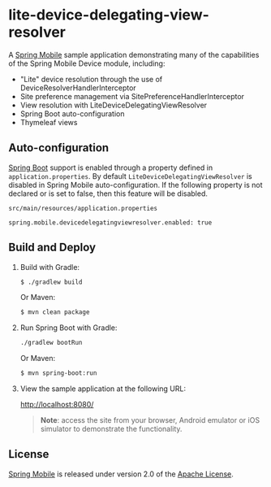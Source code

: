# lite-device-delegating-view-resolver

A [Spring Mobile] sample application demonstrating many of the capabilities of the Spring Mobile Device module, including:

* "Lite" device resolution through the use of DeviceResolverHandlerInterceptor 
* Site preference management via SitePreferenceHandlerInterceptor
* View resolution with LiteDeviceDelegatingViewResolver
* Spring Boot auto-configuration
* Thymeleaf views


## Auto-configuration

[Spring Boot] support is enabled through a property defined in `application.properties`. By default `LiteDeviceDelegatingViewResolver` is disabled in Spring Mobile auto-configuration. If the following property is not declared or is set to false, then this feature will be disabled.

`src/main/resources/application.properties`
```
spring.mobile.devicedelegatingviewresolver.enabled: true
```


## Build and Deploy

1. Build with Gradle:

    ```sh
    $ ./gradlew build
    ```

    Or Maven:

    ```sh
    $ mvn clean package
    ```

2. Run Spring Boot with Gradle:

    ```sh
    ./gradlew bootRun
    ```

    Or Maven:

    ```sh
    $ mvn spring-boot:run
    ```

3. View the sample application at the following URL:

    [http://localhost:8080/](http://localhost:8080/)

    > **Note**: access the site from your browser, Android emulator or iOS simulator to demonstrate the functionality.


## License

[Spring Mobile] is released under version 2.0 of the [Apache License].


[Spring Mobile]: https://projects.spring.io/spring-mobile
[Spring Boot]: https://projects.spring.io/spring-boot
[Apache License]: http://www.apache.org/licenses/LICENSE-2.0

